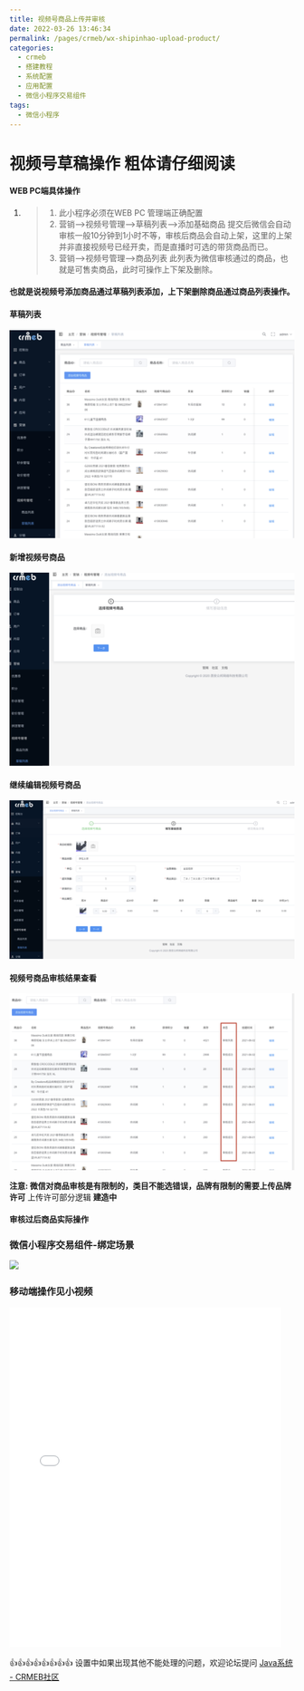```yaml
---
title: 视频号商品上传并审核
date: 2022-03-26 13:46:34
permalink: /pages/crmeb/wx-shipinhao-upload-product/
categories:
  - crmeb
  - 搭建教程
  - 系统配置
  - 应用配置
  - 微信小程序交易组件
tags:
  - 微信小程序
---
```


# 视频号草稿操作 **粗体请仔细阅读**

#### WEB PC端具体操作

1. > 1. 此小程序必须在WEB PC 管理端正确配置
   > 2. 营销-->视频号管理-->草稿列表-->添加基础商品 提交后微信会自动审核一般10分钟到1小时不等，审核后商品会自动上架，这里的上架并非直接视频号已经开卖，而是直播时可选的带货商品而已。
   > 3. 营销-->视频号管理-->商品列表    此列表为微信审核通过的商品，也就是可售卖商品，此时可操作上下架及删除。

#### **也就是说视频号添加商品通过草稿列表添加，上下架删除商品通过商品列表操作。**

#### 草稿列表

![视频号草稿商品](../../../../../images/202203301856430.png)

#### 新增视频号商品

![视频号添加草稿商品](../../../../../images/202203301858650.png)

#### 继续编辑视频号商品

![继续编辑视频号商品](../../../../../images/202203301859432.png)

#### 视频号商品审核结果查看

![视频号商品审核结果查看](../../../../../images/202203301900166.png)

**注意: 微信对商品审核是有限制的，类目不能选错误，品牌有限制的需要上传品牌许可**
上传许可部分逻辑 **建造中**

#### 审核过后商品实际操作

### 微信小程序交易组件-绑定场景

![](https://gitee.com/stivepeim/img4mk/raw/master/202112221525235.png)

### 移动端操作见小视频

<iframe height=600 width=480 src="//player.bilibili.com/player.html?aid=460910729&bvid=BV1K5411M7dh&cid=347750789&page=1" scrolling="no" border="0" frameborder="no" framespacing="0" allowfullscreen="true" height="600" width="100%"> </iframe>

👍👍👍👍👍👍👍👍 设置中如果出现其他不能处理的问题，欢迎论坛提问 [Java系统 - CRMEB社区](https://q.crmeb.com/?categoryId=122&sequence=0)